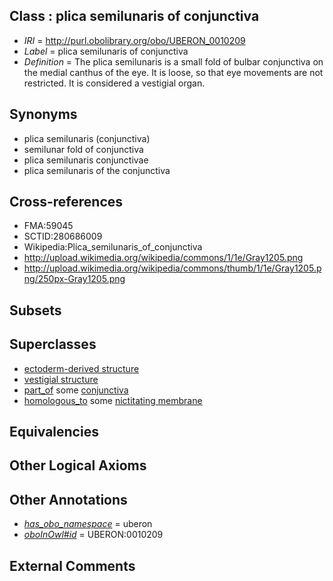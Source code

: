 
## Class : plica semilunaris of conjunctiva

 * *IRI* = http://purl.obolibrary.org/obo/UBERON_0010209
 * *Label* = plica semilunaris of conjunctiva
 * *Definition* = The plica semilunaris is a small fold of bulbar conjunctiva on the medial canthus of the eye. It is loose, so that eye movements are not restricted. It is considered a vestigial organ.

## Synonyms

 * plica semilunaris (conjunctiva)
 * semilunar fold of conjunctiva
 * plica semilunaris conjunctivae
 * plica semilunaris of the conjunctiva

## Cross-references

 * FMA:59045
 * SCTID:280686009
 * Wikipedia:Plica_semilunaris_of_conjunctiva
 * http://upload.wikimedia.org/wikipedia/commons/1/1e/Gray1205.png
 * http://upload.wikimedia.org/wikipedia/commons/thumb/1/1e/Gray1205.png/250px-Gray1205.png

## Subsets


## Superclasses

 * [ectoderm-derived structure](../../UBERON/21/UBERON_0004121.md)
 * [vestigial structure](../../UBERON/60/UBERON_0005160.md)
 * [part_of](../../BFO/50/BFO_0000050.md) some [conjunctiva](../../UBERON/11/UBERON_0001811.md)
 * [homologous_to](../../RO/58/RO_0002158.md) some [nictitating membrane](../../UBERON/07/UBERON_0010207.md)

## Equivalencies


## Other Logical Axioms


## Other Annotations

 * *[has_obo_namespace](../../ce/oboInOwl#hasOBONamespace.md)* = uberon
 * *[oboInOwl#id](../../id/oboInOwl#id.md)* = UBERON:0010209

## External Comments

